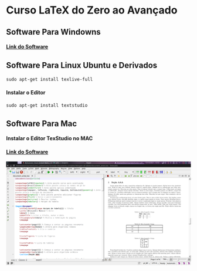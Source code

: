 # **Curso LaTeX do Zero ao Avançado**

## **Software Para Windowns**
#### [Link do Software](https://miktex.org/download)


## **Software Para Linux Ubuntu e Derivados**
```
sudo apt-get install texlive-full
```
#### **Instalar o Editor**
```
sudo apt-get install textstudio
```


## **Software Para Mac**

#### **Instalar o Editor TexStudio no MAC**
#### [Link do Software](http://www.tug.org/mactex/mactex-download.html)

<center><img src="/utils/banner1.png" width="900"></center>

